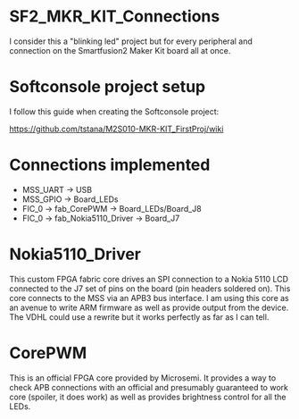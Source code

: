 # SF2_MKR_KIT_Connections
I consider this a "blinking led" project but for every peripheral and connection on the Smartfusion2 Maker Kit board all at once.

# Softconsole project setup
I follow this guide when creating the Softconsole project:

https://github.com/tstana/M2S010-MKR-KIT_FirstProj/wiki

# Connections implemented

* MSS_UART -> USB
* MSS_GPIO -> Board_LEDs
* FIC_0 -> fab_CorePWM -> Board_LEDs/Board_J8
* FIC_0 -> fab_Nokia5110_Driver -> Board_J7

# Nokia5110_Driver

This custom FPGA fabric core drives an SPI connection to a Nokia 5110 LCD connected to the J7 set of pins on the board (pin headers soldered on). This core connects to the MSS via an APB3 bus interface. I am using this core as an avenue to write ARM firmware as well as provide output from the device. The VDHL could use a rewrite but it works perfectly as far as I can tell.

# CorePWM

This is an official FPGA core provided by Microsemi. It provides a way to check APB connections with an official and presumably guaranteed to work core (spoiler, it does work) as well as provides brightness control for all the LEDs.
